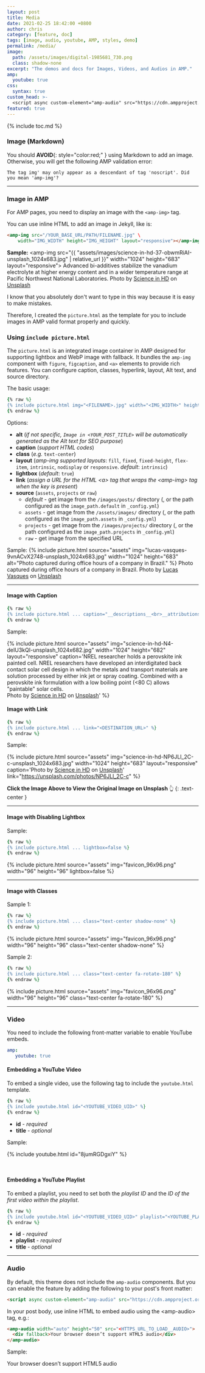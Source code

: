 ```yaml
---
layout: post
title: Media
date: 2021-02-25 18:42:00 +0800
author: chris
category: [feature, doc]
tags: [image, audio, youtube, AMP, styles, demo]
permalink: /media/
image: 
  path: /assets/images/digital-1985681_730.png
  class: shadow-none
excerpt: "The demos and docs for Images, Videos, and Audios in AMP."
amp:
  youtube: true
css:
  syntax: true
custom_head: >-
  <script async custom-element="amp-audio" src="https://cdn.ampproject.org/v0/amp-audio-0.1.js"></script>
featured: true
---
```


{% include toc.md %}

### Image (Markdown)

You should **AVOID**{: style="color:red;" } using Markdown to add an image. Otherwise, you will get the following AMP validation error:

    The tag img' may only appear as a descendant of tag 'noscript'. Did you mean 'amp-img'?

* * *

### Image in AMP

For AMP pages, you need to display an image with the `<amp-img>` tag.

You can use inline HTML to add an image in Jekyll, like is:

```html
<amp-img src="/YOUR_BASE_URL/PATH/FILENAME.jpg" \
    width="IMG_WIDTH" height="IMG_HEIGHT" layout="responsive"></amp-img>
```

**Sample:**
<amp-img src="{{ "assets/images/science-in-hd-37-obwmRiAI-unsplash_1024x683.jpg" | relative_url }}" width="1024" height="683" layout="responsive"></amp-img>
Advanced bi-additives stabilize the vanadium electrolyte at higher energy content and in a wider temperature range at Pacific Northwest National Laboratories.
<span>Photo by <a href="https://unsplash.com/@scienceinhd?utm_source=unsplash&amp;utm_medium=referral&amp;utm_content=creditCopyText">Science in HD</a> on <a href="https://unsplash.com/?utm_source=unsplash&amp;utm_medium=referral&amp;utm_content=creditCopyText">Unsplash</a></span>

I know that you absolutely don't want to type in this way because it is easy to make mistakes.

Therefore, I created the `picture.html` as the template for you to include images in AMP valid format properly and quickly.

### Using `include picture.html`

The `picture.html` is an integrated image container in AMP designed for supporting lightbox and WebP image with fallback. It bundles the `amp-img` component with `figure`, `figcaption`, and `<a>` elements to provide rich features. You can configure caption, classes, hyperlink, layout, Alt text, and source directory.

The basic usage:

```ruby
{% raw %}
{% include picture.html img="<FILENAME>.jpg" width="<IMG_WIDTH>" height="<IMG_HEIGHT>" %}
{% endraw %}
```

Options:

- **alt** (_if not specific, `Image in <YOUR_POST_TITLE>` will be automatically generated as the Alt text for SEO purpose_)
- **caption** (_support HTML codes_)
- **class** (_e.g._ `text-center`)
- **layout** (_amp-img supported layouts_: `fill`, `fixed`, `fixed-height`, `flex-item`, `intrinsic`, `nodisplay` or `responsive`. _default_: `intrinsic`)
- **lightbox** (_default_: `true`)
- **link** (_assign a URL for the HTML \<a\> tag that wraps the \<amp-img\> tag when the key is present_)
- **source** (`assets`, `projects` or `raw`)
  - _default_ - get image from the `/images/posts/` directory (, or the path configured as the `image_path.default` in `_config.yml`)
  - `assets` - get image from the `/assets/images/` directory (, or the path configured as the `image_path.assets` in `_config.yml`)
  - `projects` - get image from the `/images/projects/` directory (, or the path configured as the `image_path.projects` in `_config.yml`)
  - `raw` - get image from the specified URL

Sample:
{% include picture.html source="assets" img="lucas-vasques-9vnACvX2748-unsplash_1024x683.jpg" width="1024" height="683" alt="Photo captured during office hours of a company in Brazil." %}
Photo captured during office hours of a company in Brazil.
<span>Photo by <a href="https://unsplash.com/@luvqs?utm_source=unsplash&amp;utm_medium=referral&amp;utm_content=creditCopyText">Lucas Vasques</a> on <a href="https://unsplash.com/?utm_source=unsplash&amp;utm_medium=referral&amp;utm_content=creditCopyText">Unsplash</a></span>

* * *

#### Image with Caption

```ruby
{% raw %}
{% include picture.html ... caption="__descriptions__<br>__attributions__" %}
{% endraw %}
```

Sample:

{% include picture.html source="assets" img="science-in-hd-N4-deIU3kQI-unsplash_1024x682.jpg" width="1024" height="682" layout="responsive" caption='NREL researcher holds a perovskite ink painted cell. NREL researchers have developed an interdigitated back contact solar cell design in which the metals and transport materials are solution processed by either ink jet or spray coating. Combined with a perovskite ink formulation with a low boiling point (<80 C) allows "paintable" solar cells.<br><span>Photo by <a href="https://unsplash.com/@scienceinhd?utm_source=unsplash&amp;utm_medium=referral&amp;utm_content=creditCopyText">Science in HD</a> on <a href="https://unsplash.com/?utm_source=unsplash&amp;utm_medium=referral&amp;utm_content=creditCopyText">Unsplash</a></span>' %}

#### Image with Link

```ruby
{% raw %}
{% include picture.html ... link="<DESTINATION_URL>" %}
{% endraw %}
```

Sample:

{% include picture.html source="assets" img="science-in-hd-NP6JLl_2C-c-unsplash_1024x683.jpg" width="1024" height="683" layout="responsive" caption='<span>Photo by <a href="https://unsplash.com/@scienceinhd?utm_source=unsplash&amp;utm_medium=referral&amp;utm_content=creditCopyText">Science in HD</a> on <a href="https://unsplash.com/photos/37-obwmRiAI?utm_source=unsplash&amp;utm_medium=referral&amp;utm_content=creditCopyText">Unsplash</a></span>' link="https://unsplash.com/photos/NP6JLl_2C-c" %}

**Click the Image Above to View the Original Image on Unsplash** 👆
{: .text-center }

* * *

#### Image with Disabling Lightbox

Sample:

```ruby
{% raw %}
{% include picture.html ... lightbox=false %}
{% endraw %}
```

{% include picture.html source="assets" img="favicon_96x96.png" width="96" height="96" lightbox=false %}

* * *

#### Image with Classes

Sample 1:

```ruby
{% raw %}
{% include picture.html ... class="text-center shadow-none" %}
{% endraw %}
```

{% include picture.html source="assets" img="favicon_96x96.png" width="96" height="96" class="text-center shadow-none" %}

Sample 2:

```ruby
{% raw %}
{% include picture.html ... class="text-center fa-rotate-180" %}
{% endraw %}
```

{% include picture.html source="assets" img="favicon_96x96.png" width="96" height="96" class="text-center fa-rotate-180" %}

* * *

### Video

You need to include the following front-matter variable to enable YouTube embeds.

```yaml
amp:
   youtube: true
```

#### Embedding a YouTube Video

To embed a single video, use the following tag to include the `youtube.html` template.

```ruby
{% raw %}
{% include youtube.html id="<YOUTUBE_VIDEO_UID>" %}
{% endraw %}
```

- **id** - _required_
- **title** - _optional_

Sample:

{% include youtube.html id="8jumRGDgxiY" %}

<br>

#### Embedding a YouTube Playlist

To embed a playlist, you need to set both the _playlist ID_ and the _ID of the first video within the playlist_.

```ruby
{% raw %}
{% include youtube.html id="<YOUTUBE_VIDEO_UID>" playlist="<YOUTUBE_PLAYLIST_UID>" %}
{% endraw %}
```

- **id** - _required_
- **playlist** - _required_
- **title** - _optional_

* * *

### Audio

By default, this theme does not include the `amp-audio` components. But you can enable the feature by adding the following to your post's front matter:

```html
<script async custom-element="amp-audio" src="https://cdn.ampproject.org/v0/amp-audio-0.1.js"></script>
```

In your post body, use inline HTML to embed audio using the \<amp-audio\> tag, e.g.:

```html
<amp-audio width="auto" height="50" src="<HTTPS_URL_TO_LOAD__AUDIO>">
  <div fallback>Your browser doesn’t support HTML5 audio</div>
</amp-audio>
```

Sample:
<amp-audio width="auto" height="50"
  src="https://ia801402.us.archive.org/16/items/EDIS-SRP-0197-06/EDIS-SRP-0197-06.mp3">
  <div fallback>
    <p>Your browser doesn’t support HTML5 audio</p>
  </div>
</amp-audio>

<br>
